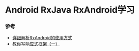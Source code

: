 # Android RxJava RxAndroid学习


### 参考
* [详细解析RxAndroid的使用方式](http://www.jianshu.com/p/6d1ef9f43cdc)
* [教你写响应式框架（一）](http://blog.csdn.net/dd864140130/article/details/50877063)